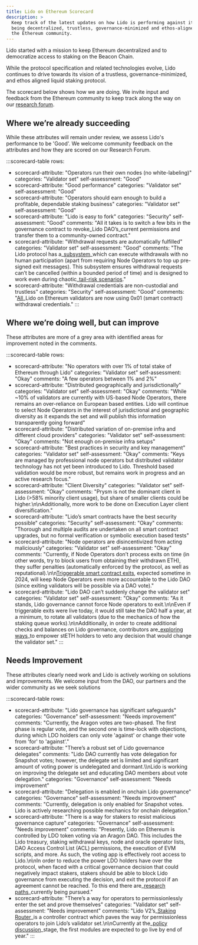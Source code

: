 ```yaml
---
title: Lido on Ethereum Scorecard
description: >
  Keep track of the latest updates on how Lido is performing against its goal of
  being decentralized, trustless, governance-minimized and ethos-aligned with
  the Ethereum community.
---
```

Lido started with a mission to keep Ethereum decentralized and to democratize access to staking on the Beacon Chain.

While the protocol specification and related technologies evolve, Lido continues to drive towards its vision of a trustless, governance-minimized, and ethos aligned liquid staking protocol.

The scorecard below shows how we are doing. We invite input and feedback from the Ethereum community to keep track along the way on our [research forum](https://research.lido.fi/).

## Where we’re already succeeding

While these attributes will remain under review, we assess Lido's performance to be 'Good'. We welcome community feedback on the attributes and how they are scored on our Research Forum.

:::scorecard-table
rows:
  - scorecard-attribute: "Operators run their own nodes (no white-labeling)"
    categories: "Validator set"
    self-assessment: "Good"
  - scorecard-attribute: "Good performance"
    categories: "Validator set"
    self-assessment: "Good"
  - scorecard-attribute: "Operators should earn enough to build a profitable, dependable staking business"
    categories: "Validator set"
    self-assessment: "Good"
  - scorecard-attribute: "Lido is easy to fork"
    categories: "Security"
    self-assessment: "Good"
    comments: "All it takes is to switch a few bits in the governance contract to revoke\_Lido DAO’s\_current permissions and transfer them to a community-owned contract."
  - scorecard-attribute: "Withdrawal requests are automatically fulfilled"
    categories: "Validator set"
    self-assessment: "Good"
    comments: "The Lido protocol has a\_[subsystem](https://hackmd.io/@lido/SyaJQsZoj)\_which can execute withdrawals with no human participation (apart from requiring Node Operators to top up pre-signed exit messages). This subsystem ensures withdrawal requests can’t be cancelled (within a bounded period of time) and is designed to work even during chaotic\_[tail-risk scenarios](https://hackmd.io/@lido/SyaJQsZoj#How-slashings-would-affect-withdrawal-request-fulfillment)."
  - scorecard-attribute: "Withdrawal credentials are non-custodial and trustless"
    categories: "Security"
    self-assessment: "Good"
    comments: "[All](https://twitter.com/LidoFinance/status/1646977448410480643)\_Lido on Ethereum validators are now using 0x01 (smart contract) withdrawal credentials."
:::

## Where we’re doing well, but can improve

These attributes are more of a grey area with identified areas for improvement noted in the comments.

:::scorecard-table
rows:
  - scorecard-attribute: "No operators with over 1% of total stake of Ethereum through Lido"
    categories: "Validator set"
    self-assessment: "Okay"
    comments: "A few operators between 1% and 2%"
  - scorecard-attribute: "Distributed geographically and jurisdictionally"
    categories: "Validator set"
    self-assessment: "Okay"
    comments: "While ~10% of validators are currently with US-based Node Operators, there remains an over-reliance on European based entities. Lido will continue to select Node Operators in the interest of jurisdictional and geographic diversity as it expands the set and will publish this information transparently going forward"
  - scorecard-attribute: "Distributed variation of on-premise infra and different cloud providers"
    categories: "Validator set"
    self-assessment: "Okay"
    comments: "Not enough on-premise infra setups"
  - scorecard-attribute: "Best practices in security and key management"
    categories: "Validator set"
    self-assessment: "Okay"
    comments: "Keys are managed by professional node operators but distributed validator technology has not yet been introduced to Lido. Threshold based validation would be more robust, but remains work in progress and an active research focus."
  - scorecard-attribute: "Client Diversity"
    categories: "Validator set"
    self-assessment: "Okay"
    comments: "Prysm is not the dominant client in Lido (>58% minority client usage), but share of smaller clients could be higher.\n\nAdditionally, more work to be done on Execution Layer client diversification."
  - scorecard-attribute: "Lido’s smart contracts have the best security possible"
    categories: "Security"
    self-assessment: "Okay"
    comments: "Thorough and multiple audits are undertaken on all smart contract upgrades, but no formal verification or symbolic execution based tests"
  - scorecard-attribute: "Node operators are disincentivized from acting maliciously"
    categories: "Validator set"
    self-assessment: "Okay"
    comments: "Currently, if Node Operators don’t process exits on time (in other words, try to block users from obtaining their withdrawn ETH), they suffer penalties (automatically enforced by the protocol, as well as reputational).\n\n[Triggerable smart contract exits](https://ethresear.ch/t/withdrawal-credentials-exits-based-on-a-generalized-message-bus/12516/24), expected sometime in 2024, will keep Node Operators even more accountable to the Lido DAO (since exiting validators will be possible via a DAO vote)."
  - scorecard-attribute: "Lido DAO can’t suddenly change the validator set"
    categories: "Validator set"
    self-assessment: "Okay"
    comments: "As it stands, Lido governance cannot force Node operators to exit.\n\nEven if triggerable exits were live today, it would still take the DAO half a year, at a minimum, to rotate all validators (due to the mechanics of how the staking queue works).\n\nAdditionally, in order to create additional checks and balances on Lido governance, contributors are\_[exploring ways](https://research.lido.fi/t/ldo-steth-dual-governance/2382)\_to empower stETH holders to veto any decision that would change the validator set."
:::

## Needs Improvement

These attributes clearly need work and Lido is actively working on solutions and improvements. We welcome input from the DAO, our partners and the wider community as we seek solutions

:::scorecard-table
rows:
  - scorecard-attribute: "Lido governance has significant safeguards"
    categories: "Governance"
    self-assessment: "Needs improvement"
    comments: "Currently, the Aragon votes are two-phased. The first phase is regular vote, and the second one is time-lock with objections, during which LDO holders can only vote 'against' or change their vote from 'for' to 'against'."
  - scorecard-attribute: "There’s a robust set of Lido governance delegates"
    comments: "Lido DAO currently has vote delegation for Snapshot votes; however, the delegate set is limited and significant amount of voting power is undelegated and dormant.\\\nLido is working on improving the delegate set and educating DAO members about vote delegation."
    categories: "Governance"
    self-assessment: "Needs improvement"
  - scorecard-attribute: "Delegation is enabled in onchain Lido governance"
    categories: "Governance"
    self-assessment: "Needs improvement"
    comments: "Currently, delegation is only enabled for Snapshot votes. Lido is actively researching possible mechanics for onchain delegation."
  - scorecard-attribute: "There is a way for stakers to resist malicious governance capture"
    categories: "Governance"
    self-assessment: "Needs improvement"
    comments: "Presently, Lido on Ethereum is controlled by LDO token voting via an Aragon DAO. This includes the Lido treasury, staking withdrawal keys, node and oracle operator lists, DAO Access Control List (ACL) permissions, the execution of EVM scripts, and more. As such, the voting app is effectively root access to Lido.\n\nIn order to reduce the power LDO holders have over the protocol, when faced with a critical governance decision that could negatively impact stakers, stakers should be able to block Lido governance from executing the decision, and exit the protocol if an agreement cannot be reached. To this end there are\_[research paths](https://research.lido.fi/t/ldo-steth-dual-governance/2382)\_currently being pursued."
  - scorecard-attribute: "There’s a way for operators to permissionlessly enter the set and prove themselves"
    categories: "Validator set"
    self-assessment: "Needs improvement"
    comments: "Lido V2’s\_[Staking Router](https://blog.lido.fi/introducing-lido-v2/#overview)\_is a controller contract which paves the way for permissionless operators to join Lido’s validator set.\n\nCurrently at the\_[policy discussion](https://research.lido.fi/t/staking-router-modules-support-policy/4495)\_stage, the first modules are expected to go live by end of year."
:::